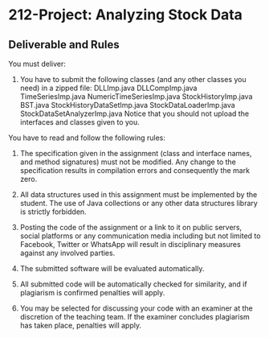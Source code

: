 # 212-Project: Analyzing Stock Data

## Deliverable and Rules
You must deliver:
1. You have to submit the following classes (and any other classes you need) in a zipped file:
  DLLImp.java
  DLLCompImp.java
  TimeSeriesImp.java
  NumericTimeSeriesImp.java
  StockHistoryImp.java
  BST.java
  StockHistoryDataSetImp.java
  StockDataLoaderImp.java
  StockDataSetAnalyzerImp.java
Notice that you should not upload the interfaces and classes given to you.

You have to read and follow the following rules:
1. The specification given in the assignment (class and interface names, and method signatures) must
not be modified. Any change to the specification results in compilation errors and consequently the mark
zero.

2. All data structures used in this assignment must be implemented by the student. The use of Java
collections or any other data structures library is strictly forbidden.

3. Posting the code of the assignment or a link to it on public servers, social platforms or any communication
media including but not limited to Facebook, Twitter or WhatsApp will result in disciplinary measures
against any involved parties.

4. The submitted software will be evaluated automatically.

5. All submitted code will be automatically checked for similarity, and if plagiarism is confirmed penalties
will apply.

6. You may be selected for discussing your code with an examiner at the discretion of the teaching team. If
the examiner concludes plagiarism has taken place, penalties will apply.
